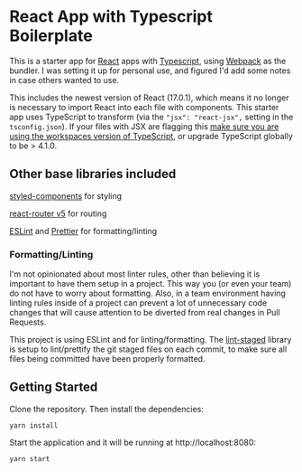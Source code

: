 # React App with Typescript Boilerplate
This is a starter app for [React](reactjs.org) apps with [Typescript](typescriptlang.org), using [Webpack](webpackjs.org) as the bundler. I was setting it up for personal use, and figured I'd add some notes in case others wanted to use. 

This includes the newest version of React (17.0.1), which means it no longer is necessary to import React into each file with components. This starter app uses TypeScript to transform (via the `"jsx": "react-jsx",` setting in the `tsconfig.json`). If your files with JSX are flagging this [make sure you are using the workspaces version of TypeScript](https://code.visualstudio.com/docs/typescript/typescript-compiling#_using-newer-typescript-versions), or upgrade TypeScript globally to be > 4.1.0. 

## Other base libraries included 
[styled-components](https://www.styled-components.com/) for styling

[react-router v5](reactrouter.com) for routing

[ESLint](eslint.org) and [Prettier](prettier.io) for formatting/linting

### Formatting/Linting
I'm not opinionated about most linter rules, other than believing it is important to have them setup in a project. This way you (or even your team) do not have to worry about formatting. Also, in a team environment having linting rules inside of a project can prevent a lot of unnecessary code changes that will cause attention to be diverted from real changes in Pull Requests. 

This project is using ESLint and for linting/formatting. The [lint-staged](https://github.com/okonet/lint-staged) library is setup to lint/prettify the git staged files on each commit, to make sure all files being committed have been properly formatted.


## Getting Started

Clone the repository. Then install the dependencies:
```
yarn install
```

Start the application and it will be running at http://localhost:8080:
```
yarn start
```
